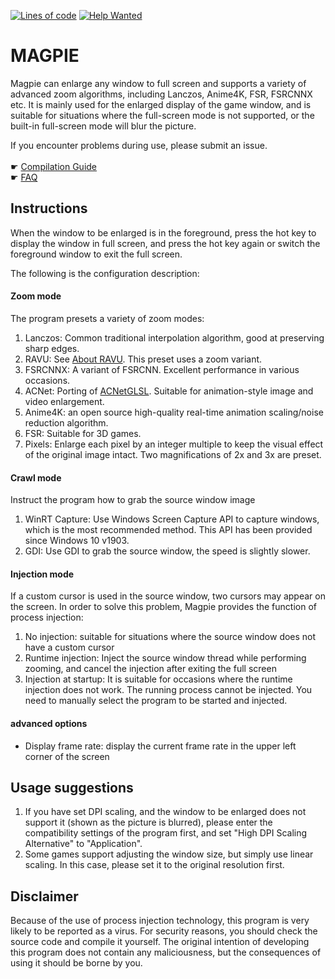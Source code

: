 [![Lines of code](https://img.shields.io/tokei/lines/github/Blinue/Magpie)](https://github.com/Blinue/Magpie) [![Help Wanted](https://img.shields.io/github/issues/Blinue/Magpie/help%20wanted?color=%232EA043&label=help%20wanted)](https://github.com/Blinue/Magpie/issues?q=is%3Aissue+is%3Aopen+label%3A%22help+wanted%22)

# MAGPIE
Magpie can enlarge any window to full screen and supports a variety of advanced zoom algorithms, including Lanczos, Anime4K, FSR, FSRCNNX etc.
It is mainly used for the enlarged display of the game window, and is suitable for situations where the full-screen mode is not supported, or the built-in full-screen mode will blur the picture.

If you encounter problems during use, please submit an issue.
<br>
<br>
☛ <a href="https://github.com/Blinue/Magpie/wiki/%E7%BC%96%E8%AF%91%E6%8C%87%E5%8D%97"><font style="vertical-align: inherit;"><font style="vertical-align: inherit;">Compilation Guide</font></font></a>
<br>
☛ <a href="https://github.com/Blinue/Magpie/wiki/FAQ"><font style="vertical-align: inherit;"><font style="vertical-align: inherit;">FAQ</font></font></a>

## Instructions
When the window to be enlarged is in the foreground, press the hot key to display the window in full screen, and press the hot key again or switch the foreground window to exit the full screen.

The following is the configuration description:
#### Zoom mode
The program presets a variety of zoom modes:
1. Lanczos: Common traditional interpolation algorithm, good at preserving sharp edges.
2. RAVU: See [About RAVU](https://github.com/bjin/mpv-prescalers#about-ravu). This preset uses a zoom variant.
3. FSRCNNX: A variant of FSRCNN. Excellent performance in various occasions.
4. ACNet: Porting of [ACNetGLSL](https://github.com/TianZerL/ACNetGLSL). Suitable for animation-style image and video enlargement.
5. Anime4K: an open source high-quality real-time animation scaling/noise reduction algorithm.
6. FSR: Suitable for 3D games.
7. Pixels: Enlarge each pixel by an integer multiple to keep the visual effect of the original image intact. Two magnifications of 2x and 3x are preset.

#### Crawl mode
Instruct the program how to grab the source window image
1. WinRT Capture: Use Windows Screen Capture API to capture windows, which is the most recommended method. This API has been provided since Windows 10 v1903.
2. GDI: Use GDI to grab the source window, the speed is slightly slower.

#### Injection mode
If a custom cursor is used in the source window, two cursors may appear on the screen. In order to solve this problem, Magpie provides the function of process injection:
1. No injection: suitable for situations where the source window does not have a custom cursor
2. Runtime injection: Inject the source window thread while performing zooming, and cancel the injection after exiting the full screen
3. Injection at startup: It is suitable for occasions where the runtime injection does not work. The running process cannot be injected. You need to manually select the program to be started and injected.

#### advanced options
* Display frame rate: display the current frame rate in the upper left corner of the screen

## Usage suggestions
1. If you have set DPI scaling, and the window to be enlarged does not support it (shown as the picture is blurred), please enter the compatibility settings of the program first, and set "High DPI Scaling Alternative" to "Application".
2. Some games support adjusting the window size, but simply use linear scaling. In this case, please set it to the original resolution first.

## Disclaimer
Because of the use of process injection technology, this program is very likely to be reported as a virus. For security reasons, you should check the source code and compile it yourself.
The original intention of developing this program does not contain any maliciousness, but the consequences of using it should be borne by you.
